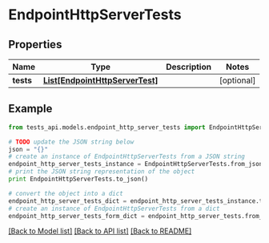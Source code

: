 # EndpointHttpServerTests


## Properties
Name | Type | Description | Notes
------------ | ------------- | ------------- | -------------
**tests** | [**List[EndpointHttpServerTest]**](EndpointHttpServerTest.md) |  | [optional] 

## Example

```python
from tests_api.models.endpoint_http_server_tests import EndpointHttpServerTests

# TODO update the JSON string below
json = "{}"
# create an instance of EndpointHttpServerTests from a JSON string
endpoint_http_server_tests_instance = EndpointHttpServerTests.from_json(json)
# print the JSON string representation of the object
print EndpointHttpServerTests.to_json()

# convert the object into a dict
endpoint_http_server_tests_dict = endpoint_http_server_tests_instance.to_dict()
# create an instance of EndpointHttpServerTests from a dict
endpoint_http_server_tests_form_dict = endpoint_http_server_tests.from_dict(endpoint_http_server_tests_dict)
```
[[Back to Model list]](../README.md#documentation-for-models) [[Back to API list]](../README.md#documentation-for-api-endpoints) [[Back to README]](../README.md)


